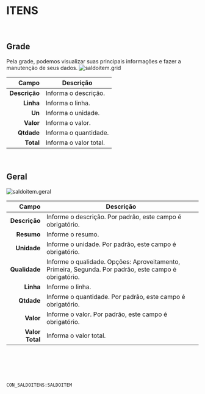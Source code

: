 # ITENS
<br>

## Grade
Pela grade, podemos visualizar suas principais informações e fazer a manutenção de seus dados.
![saldoitem.grid](https://raw.githubusercontent.com/netforcews/docs-siscom/master/geral/imagens/saldoitem.grid.png)

Campo | Descrição
--:|---
**Descrição** | Informa o descrição.
**Linha** | Informa o linha.
**Un** | Informa o unidade.
**Valor** | Informa o valor.
**Qtdade** | Informa o quantidade.
**Total** | Informa o valor total.
<br>

## Geral
![saldoitem.geral](https://raw.githubusercontent.com/netforcews/docs-siscom/master/geral/imagens/saldoitem.geral.png)

Campo | Descrição
--:|---
**Descrição** | Informe o descrição. Por padrão, este campo é obrigatório.
**Resumo** | Informe o resumo.
**Unidade** | Informe o unidade. Por padrão, este campo é obrigatório.
**Qualidade** | Informe o qualidade. Opções: Aproveitamento, Primeira, Segunda. Por padrão, este campo é obrigatório.
**Linha** | Informe o linha.
**Qtdade** | Informe o quantidade. Por padrão, este campo é obrigatório.
**Valor** | Informe o valor. Por padrão, este campo é obrigatório.
**Valor Total** | Informa o valor total.
<br>
<br>
<br>
<br>

```CON_SALDOITENS:SALDOITEM```

